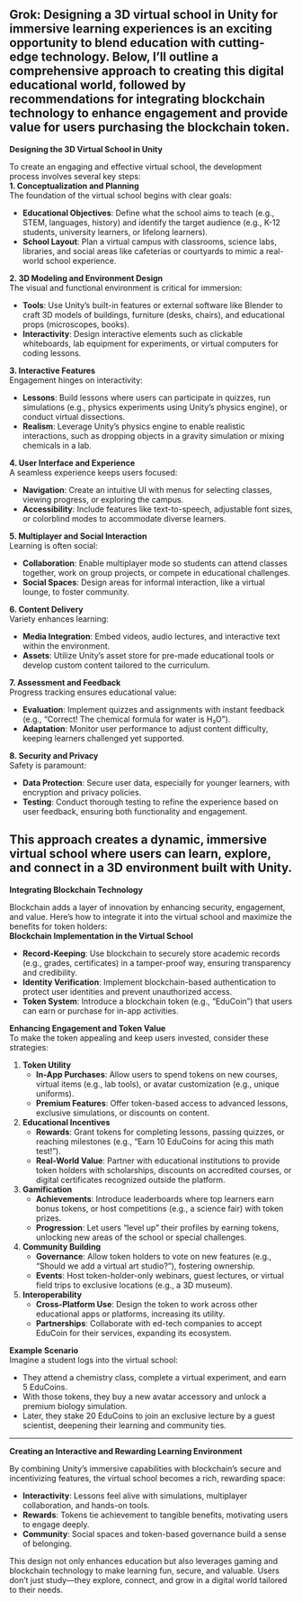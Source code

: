Grok: Designing a 3D virtual school in Unity for immersive learning experiences is an exciting opportunity to blend education with cutting-edge technology. Below, I’ll outline a comprehensive approach to creating this digital educational world, followed by recommendations for integrating blockchain technology to enhance engagement and provide value for users purchasing the blockchain token.  
---

**Designing the 3D Virtual School in Unity**

To create an engaging and effective virtual school, the development process involves several key steps:  
**1\. Conceptualization and Planning**  
The foundation of the virtual school begins with clear goals:

* **Educational Objectives**: Define what the school aims to teach (e.g., STEM, languages, history) and identify the target audience (e.g., K-12 students, university learners, or lifelong learners).  
* **School Layout**: Plan a virtual campus with classrooms, science labs, libraries, and social areas like cafeterias or courtyards to mimic a real-world school experience.

**2\. 3D Modeling and Environment Design**  
The visual and functional environment is critical for immersion:

* **Tools**: Use Unity’s built-in features or external software like Blender to craft 3D models of buildings, furniture (desks, chairs), and educational props (microscopes, books).  
* **Interactivity**: Design interactive elements such as clickable whiteboards, lab equipment for experiments, or virtual computers for coding lessons.

**3\. Interactive Features**  
Engagement hinges on interactivity:

* **Lessons**: Build lessons where users can participate in quizzes, run simulations (e.g., physics experiments using Unity’s physics engine), or conduct virtual dissections.  
* **Realism**: Leverage Unity’s physics engine to enable realistic interactions, such as dropping objects in a gravity simulation or mixing chemicals in a lab.

**4\. User Interface and Experience**  
A seamless experience keeps users focused:

* **Navigation**: Create an intuitive UI with menus for selecting classes, viewing progress, or exploring the campus.  
* **Accessibility**: Include features like text-to-speech, adjustable font sizes, or colorblind modes to accommodate diverse learners.

**5\. Multiplayer and Social Interaction**  
Learning is often social:

* **Collaboration**: Enable multiplayer mode so students can attend classes together, work on group projects, or compete in educational challenges.  
* **Social Spaces**: Design areas for informal interaction, like a virtual lounge, to foster community.

**6\. Content Delivery**  
Variety enhances learning:

* **Media Integration**: Embed videos, audio lectures, and interactive text within the environment.  
* **Assets**: Utilize Unity’s asset store for pre-made educational tools or develop custom content tailored to the curriculum.

**7\. Assessment and Feedback**  
Progress tracking ensures educational value:

* **Evaluation**: Implement quizzes and assignments with instant feedback (e.g., “Correct\! The chemical formula for water is H₂O”).  
* **Adaptation**: Monitor user performance to adjust content difficulty, keeping learners challenged yet supported.

**8\. Security and Privacy**  
Safety is paramount:

* **Data Protection**: Secure user data, especially for younger learners, with encryption and privacy policies.  
* **Testing**: Conduct thorough testing to refine the experience based on user feedback, ensuring both functionality and engagement.

This approach creates a dynamic, immersive virtual school where users can learn, explore, and connect in a 3D environment built with Unity.  
---

**Integrating Blockchain Technology**

Blockchain adds a layer of innovation by enhancing security, engagement, and value. Here’s how to integrate it into the virtual school and maximize the benefits for token holders:  
**Blockchain Implementation in the Virtual School**

* **Record-Keeping**: Use blockchain to securely store academic records (e.g., grades, certificates) in a tamper-proof way, ensuring transparency and credibility.  
* **Identity Verification**: Implement blockchain-based authentication to protect user identities and prevent unauthorized access.  
* **Token System**: Introduce a blockchain token (e.g., “EduCoin”) that users can earn or purchase for in-app activities.

**Enhancing Engagement and Token Value**  
To make the token appealing and keep users invested, consider these strategies:

1. **Token Utility**  
   * **In-App Purchases**: Allow users to spend tokens on new courses, virtual items (e.g., lab tools), or avatar customization (e.g., unique uniforms).  
   * **Premium Features**: Offer token-based access to advanced lessons, exclusive simulations, or discounts on content.  
2. **Educational Incentives**  
   * **Rewards**: Grant tokens for completing lessons, passing quizzes, or reaching milestones (e.g., “Earn 10 EduCoins for acing this math test\!”).  
   * **Real-World Value**: Partner with educational institutions to provide token holders with scholarships, discounts on accredited courses, or digital certificates recognized outside the platform.  
3. **Gamification**  
   * **Achievements**: Introduce leaderboards where top learners earn bonus tokens, or host competitions (e.g., a science fair) with token prizes.  
   * **Progression**: Let users “level up” their profiles by earning tokens, unlocking new areas of the school or special challenges.  
4. **Community Building**  
   * **Governance**: Allow token holders to vote on new features (e.g., “Should we add a virtual art studio?”), fostering ownership.  
   * **Events**: Host token-holder-only webinars, guest lectures, or virtual field trips to exclusive locations (e.g., a 3D museum).  
5. **Interoperability**  
   * **Cross-Platform Use**: Design the token to work across other educational apps or platforms, increasing its utility.  
   * **Partnerships**: Collaborate with ed-tech companies to accept EduCoin for their services, expanding its ecosystem.

**Example Scenario**  
Imagine a student logs into the virtual school:

* They attend a chemistry class, complete a virtual experiment, and earn 5 EduCoins.  
* With those tokens, they buy a new avatar accessory and unlock a premium biology simulation.  
* Later, they stake 20 EduCoins to join an exclusive lecture by a guest scientist, deepening their learning and community ties.

---

**Creating an Interactive and Rewarding Learning Environment**

By combining Unity’s immersive capabilities with blockchain’s secure and incentivizing features, the virtual school becomes a rich, rewarding space:

* **Interactivity**: Lessons feel alive with simulations, multiplayer collaboration, and hands-on tools.  
* **Rewards**: Tokens tie achievement to tangible benefits, motivating users to engage deeply.  
* **Community**: Social spaces and token-based governance build a sense of belonging.

This design not only enhances education but also leverages gaming and blockchain technology to make learning fun, secure, and valuable. Users don’t just study—they explore, connect, and grow in a digital world tailored to their needs.  
